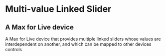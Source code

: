 # Multi-value Linked Slider

## A Max for Live device

A Max for Live device that provides multiple linked sliders whose values are 
interdependent on another, and which can be mapped to other devices controls